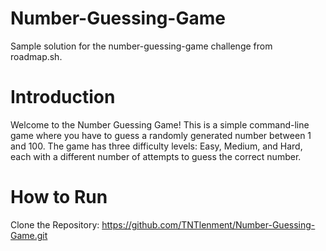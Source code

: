 # Number-Guessing-Game
Sample solution for the number-guessing-game challenge from roadmap.sh.
# Introduction
Welcome to the Number Guessing Game! This is a simple command-line game where you have to guess a randomly generated number between 1 and 100. The game has three difficulty levels: Easy, Medium, and Hard, each with a different number of attempts to guess the correct number.
# How to Run
Clone the Repository:
https://github.com/TNTlenment/Number-Guessing-Game.git
